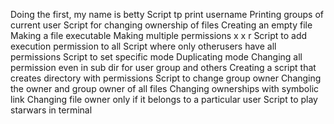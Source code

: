 Doing the first, my name is betty
Script tp print username
Printing groups of current user
Script for changing ownership of files
Creating an empty file
Making a file executable
Making multiple permissions x x r
Script to add execution permission to all
Script where only otherusers have all permissions
Script to set specific mode
Duplicating mode
Changing all permission even in sub dir for user group and others
Creating a script that creates directory with permissions
Script to change group owner
Changing the owner and group owner of all files
Changing ownerships with symbolic link
Changing file owner only if it belongs to a particular user
Script to play starwars in terminal
